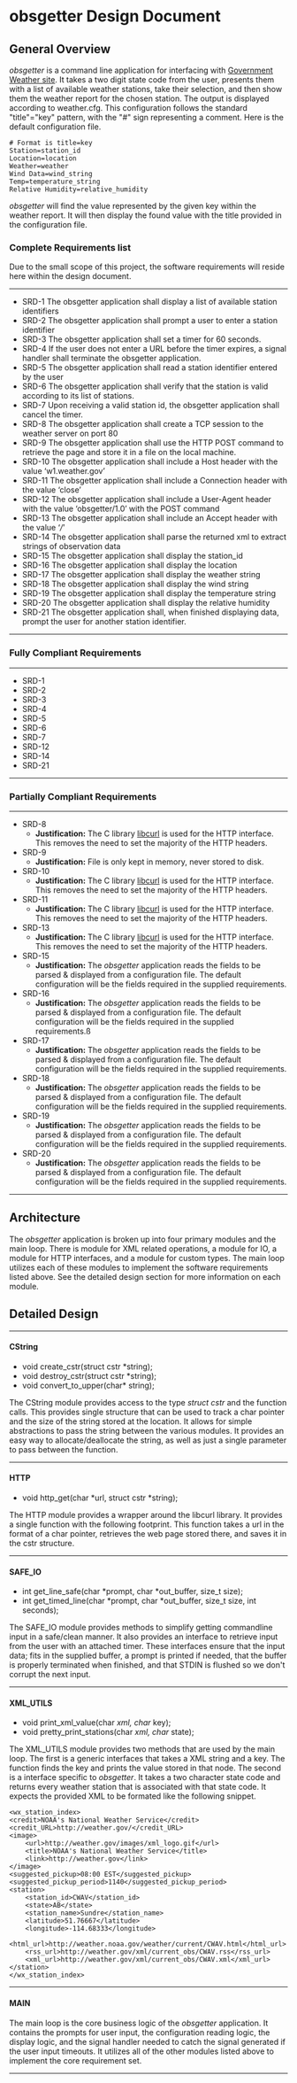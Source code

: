 # obsgetter Design Document

## General Overview
_obsgetter_ is a command line application for interfacing with [Government Weather site](http://w1.weather.gov). It takes a two digit state code from the user, presents them with a list of available weather stations, take their selection, and then show them the weather report for the chosen station. The output is displayed according to weather.cfg. This configuration follows the standard "title"="key" pattern, with the "#" sign representing a comment. Here is the default configuration file. 

```
# Format is title=key
Station=station_id
Location=location
Weather=weather
Wind Data=wind_string
Temp=temperature_string
Relative Humidity=relative_humidity
```

_obsgetter_ will find the value represented by the given key within the weather report. It will then display the found value with the title provided in the configuration file.

### Complete Requirements list
Due to the small scope of this project, the software requirements will reside here within the design document.

___
* SRD-1 The obsgetter application shall display a list of available station identifiers
* SRD-2 The obsgetter application shall prompt a user to enter a station identifier
* SRD-3 The obsgetter application shall set a timer for 60 seconds.
* SRD-4 If the user does not enter a URL before the timer expires, a signal handler shall terminate the obsgetter application.
* SRD-5 The obsgetter application shall read a station identifier entered by the user
* SRD-6 The obsgetter application shall verify that the station is valid according to its list of stations.
* SRD-7 Upon receiving a valid station id, the obsgetter application shall cancel the timer.
* SRD-8 The obsgetter application shall create a TCP session to the weather server on port 80
* SRD-9 The obsgetter application shall use the HTTP POST command to retrieve the page and store it in a file on the local machine.
* SRD-10 The obsgetter application shall include a Host header with the value ‘w1.weather.gov’
* SRD-11 The obsgetter application shall include a Connection header with the value ‘close’
* SRD-12 The obsgetter application shall include a User-Agent header with the value ‘obsgetter/1.0’ with the POST command
* SRD-13 The obsgetter application shall include an Accept header with the value ‘*/*’
* SRD-14 The obsgetter application shall parse the returned xml to extract strings of observation data
* SRD-15 The obsgetter application shall display the station_id
* SRD-16 The obsgetter application shall display the location
* SRD-17 The obsgetter application shall display the weather string
* SRD-18 The obsgetter application shall display the wind string
* SRD-19 The obsgetter application shall display the temperature string
* SRD-20 The obsgetter application shall display the relative humidity
* SRD-21 The obsgetter application shall, when finished displaying data, prompt the user for another station identifier.

___

### Fully Compliant Requirements

___
* SRD-1
* SRD-2
* SRD-3
* SRD-4
* SRD-5
* SRD-6
* SRD-7
* SRD-12
* SRD-14
* SRD-21

___

### Partially Compliant Requirements

___
* SRD-8
	* **Justification:** The C library [libcurl](https://curl.haxx.se/libcurl/) is used for the HTTP interface. This removes the need to set the majority of the HTTP headers.
* SRD-9
	* **Justification:** File is only kept in memory, never stored to disk.
* SRD-10
	* **Justification:** The C library [libcurl](https://curl.haxx.se/libcurl/) is used for the HTTP interface. This removes the need to set the majority of the HTTP headers.
* SRD-11
	* **Justification:** The C library [libcurl](https://curl.haxx.se/libcurl/) is used for the HTTP interface. This removes the need to set the majority of the HTTP headers.
* SRD-13
	* **Justification:** The C library [libcurl](https://curl.haxx.se/libcurl/) is used for the HTTP interface. This removes the need to set the majority of the HTTP headers.
* SRD-15
	* **Justification:** The _obsgetter_ application reads the fields to be parsed & displayed from a configuration file. The default configuration will be the fields required in the supplied requirements.
* SRD-16
	* **Justification:** The _obsgetter_ application reads the fields to be parsed & displayed from a configuration file. The default configuration will be the fields required in the supplied requirements.ß
* SRD-17
	* **Justification:** The _obsgetter_ application reads the fields to be parsed & displayed from a configuration file. The default configuration will be the fields required in the supplied requirements.
* SRD-18
	* **Justification:** The _obsgetter_ application reads the fields to be parsed & displayed from a configuration file. The default configuration will be the fields required in the supplied requirements.
* SRD-19
	* **Justification:** The _obsgetter_ application reads the fields to be parsed & displayed from a configuration file. The default configuration will be the fields required in the supplied requirements.
* SRD-20
	* **Justification:** The _obsgetter_ application reads the fields to be parsed & displayed from a configuration file. The default configuration will be the fields required in the supplied requirements.

___

## Architecture
The _obsgetter_ application is broken up into four primary modules and the main loop. There is module for XML related operations, a module for IO, a module for HTTP interfaces, and a module for custom types. The main loop utilizes each of these modules to implement the software requirements listed above. See the detailed design section for more information on each module.

## Detailed Design

___
#### CString

* void create_cstr(struct cstr *string);
* void destroy_cstr(struct cstr *string);
* void convert_to_upper(char* string);

The CString module provides access to the type _struct cstr_ and the function calls. This provides single structure that can be used to track a char pointer and the size of the string stored at the location. It allows for simple abstractions to pass the string between the various modules. It provides an easy way to allocate/deallocate the string, as well as just a single parameter to pass between the function.

___
#### HTTP

* void http_get(char *url, struct cstr *string);

The HTTP module provides a wrapper around the libcurl library. It provides a single function with the following footprint.
This function takes a url in the format of a char pointer, retrieves the web page stored there, and saves it in the cstr structure.

___
#### SAFE_IO

* int get_line_safe(char *prompt, char *out_buffer, size_t size);
* int get_timed_line(char *prompt, char *out_buffer, size_t size, int seconds);

The SAFE_IO module provides methods to simplify getting commandline input in a safe/clean manner. It also provides an interface to retrieve input from the user with an attached timer. These interfaces ensure that the input data; fits in the supplied buffer, a prompt is printed if needed, that the buffer is properly terminated when finished, and that STDIN is flushed so we don't corrupt the next input.

___
#### XML_UTILS

* void print_xml_value(char *xml, char* key);
* void pretty_print_stations(char *xml, char* state);

The XML_UTILS module provides two methods that are used by the main loop. The first is a generic interfaces that takes a XML string and a key. The function finds the key and prints the value stored in that node. The second is a interface specific to _obsgetter_. It takes a two character state code and returns every weather station that is associated with that state code. It expects the provided XML to be formated like the following snippet.

```
<wx_station_index>
<credit>NOAA's National Weather Service</credit>
<credit_URL>http://weather.gov/</credit_URL>
<image>
	<url>http://weather.gov/images/xml_logo.gif</url>
	<title>NOAA's National Weather Service</title>
	<link>http://weather.gov</link>
</image>
<suggested_pickup>08:00 EST</suggested_pickup>
<suggested_pickup_period>1140</suggested_pickup_period>
<station>
	<station_id>CWAV</station_id>
	<state>AB</state>
	<station_name>Sundre</station_name>
	<latitude>51.76667</latitude>
	<longitude>-114.68333</longitude>
	<html_url>http://weather.noaa.gov/weather/current/CWAV.html</html_url>
	<rss_url>http://weather.gov/xml/current_obs/CWAV.rss</rss_url>
	<xml_url>http://weather.gov/xml/current_obs/CWAV.xml</xml_url>
</station>
</wx_station_index>
```

___
#### MAIN
The main loop is the core business logic of the _obsgetter_ application. It contains the prompts for user input, the configuration reading logic, the display logic, and the signal handler needed to catch the signal generated if the user input timeouts. It utilizes all of the other modules listed above to implement the core requirement set.

___

